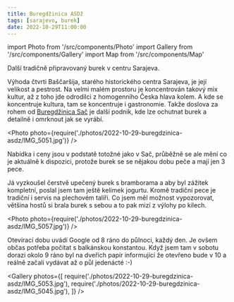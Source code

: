 ```yaml
---
title: Buregdžinica ASDž
tags: [sarajevo, burek]
date: 2022-10-29T11:00:00
---
```


import Photo from '/src/components/Photo'
import Gallery from '/src/components/Gallery'
import Map from '/src/components/Map'

Další tradičně připravovaný burek v centru Sarajeva.

<!-- truncate -->

Výhoda čtvrti Baščaršija, starého historického centra Sarajeva, je její velikost a pestrost. Na velmi malém prostoru je koncentrován takový mix kultur, až z toho jde odrodilci z homogenního Česka hlava kolem. A kde se koncentruje kultura, tam se koncentruje i gastronomie. Takže doslova za rohem od [Buregdžinica Sač](/2022/10/29/buregdzinica-sac) je další podnik, kde lze ochutnat burek a detailně i omrknout jak se vyrábí.

<Photo photo={require('./photos/2022-10-29-buregdzinica-asdz/IMG_5051.jpg')} />

Nabídka i ceny jsou v podstatě totožné jako v Sač, průběžně se ale mění co je aktuálně k dispozici, protože burek se se nějakou dobu peče a mají jen 3 pece.

Já vyzkoušel čerstvě upečený burek s bramborama a aby byl zážitek kompletní, poslal jsem tam ještě kelímek jogurtu. Kromě tradiční pece je tradiční i servis na plechovém talíři. Co jsem měl možnost vypozorovat, většina hostů si brala burek s sebou a to pak mizí z výlohy po kilech.

<Photo photo={require('./photos/2022-10-29-buregdzinica-asdz/IMG_5057.jpg')} />

Otevírací dobu uvádí Google od 8 ráno do půlnoci, každý den. Je ovšem občas potřeba počítat s balkánskou konstantou. Když jsem tam v sobotu dorazi okolo 9 ráno byl na dveřích papír informující že otevřeno bude v 10 a reálně začali vydávat až o půl jedenácté :-)

<Gallery photos={[
require('./photos/2022-10-29-buregdzinica-asdz/IMG_5053.jpg'),
require('./photos/2022-10-29-buregdzinica-asdz/IMG_5045.jpg'),
]} />

<Map src="https://www.google.com/maps/embed?pb=!1m14!1m8!1m3!1d11507.39631538267!2d18.4316019!3d43.8589567!3m2!1i1024!2i768!4f13.1!3m3!1m2!1s0x0%3A0xa7400c93c4c69516!2zQVNExb4!5e0!3m2!1sen!2scz!4v1668206285423!5m2!1sen!2scz" />
